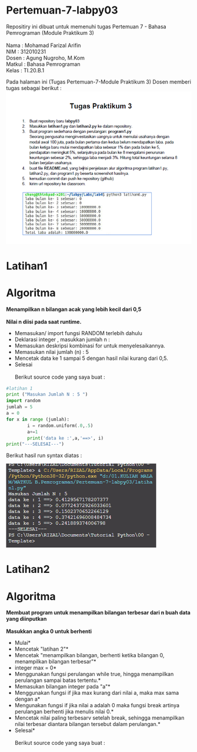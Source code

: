 # Pertemuan-7-labpy03

Repositiry ini dibuat untuk memenuhi tugas Pertemuan 7 - Bahasa Pemrograman (Module Praktikum 3)<br><br>
Nama : Mohamad Farizal Arifin <br>
NIM : 312010231<br>
Dosen : Agung Nugroho, M.Kom<br>
Matkul : Bahasa Pemrograman<br>
Kelas : TI.20.B.1<br>

Pada halaman ini (Tugas Pertemuan-7-Module Praktikum 3) Dosen memberi tugas sebagai berikut : <br>
![tugas](pict/soaltugas.PNG)<br>

# Latihan1
# Algoritma
**Menampilkan n bilangan acak yang lebih kecil dari 0,5**<br><br>
**Nilai n diisi pada saat runtime.**<br>
* Memasukan/ import fungsi RANDOM terlebih dahulu<br>
* Deklarasi integer , masukkan jumlah n :<br>
* Memasukan deskripsi kombinasi for untuk menyelesaikannya.<br>
* Memasukan nilai jumlah (n) : 5<br>
* Mencetak data ke 1 sampai 5 dengan hasil nilai kurang dari 0,5.<br>
* Selesai<br><br>
Berikut source code yang saya buat :<br>

```python
#latihan 1
print ("Masukan Jumlah N : 5 ")
import random
jumlah = 5
a = 0
for x in range (jumlah):
        i = random.uniform(.0,.5)
        a+=1
        print('data ke :',a,'==>', i)
print("---SELESAI---")
```
Berikut hasil run syntax diatas :<br>

![hasil running](pict/hasillatihan1.PNG)<br>

# Latihan2
# Algoritma
**Membuat program untuk menampilkan bilangan terbesar dari n buah data yang diinputkan**<br><br>
**Masukkan angka 0 untuk berhenti**<br>
* Mulai*<br>
* Mencetak "latihan 2"*<br>
* Mencetak "menampilkan bilangan, berhenti ketika bilangan 0, menampilkan bilangan terbesar"*<br>
* integer max = 0*<br>
* Menggunakan fungsi perulangan while true, hingga menampilkan perulangan sampai batas tertentu.*<br>
* Memasukan bilangan integer pada "a"*<br>
* Menggunakan fungsi if jika max kurang dari nilai a, maka max sama dengan a*<br>
* Mengunakan fungsi if jika nilai a adalah 0 maka fungsi break artinya perulangan berhenti jika menulis nilai 0.*<br>
* Mencetak nilai paling terbesarv setelah break, sehingga menampilkan nilai terbesar diantara bilangan tersebut dalam perulangan.*<br>
* Selesai*<br><br>
Berikut source code yang saya buat :<br>

```python
